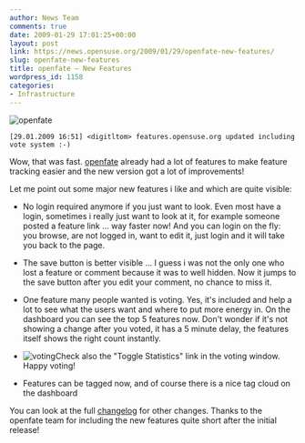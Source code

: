 ```yaml
---
author: News Team
comments: true
date: 2009-01-29 17:01:25+00:00
layout: post
link: https://news.opensuse.org/2009/01/29/openfate-new-features/
slug: openfate-new-features
title: openfate – New Features
wordpress_id: 1158
categories:
- Infrastructure
---
```


![openfate](https://features.opensuse.org/images/fatelogo_small.png?1232547283)

    
    [29.01.2009 16:51] <digitltom> features.opensuse.org updated including vote system :-)


Wow, that was fast. [openfate](//features.opensuse.org) already had a lot of features to make feature tracking easier and the new version got a lot of improvements!

Let me point out some major new features i like and which are quite visible:



	
  * No login required anymore if you just want to look. Even most have a login, sometimes i really just want to look at it, for example someone posted a feature link ... way faster now! And you can login on the fly: you browse, are not logged in, want to edit it, just login and it will take you back to the page.



	
  * The save button is better visible ... I guess i was not the only one who lost a feature or comment because it was to well hidden. Now it jumps to the save button after you edit your comment, no chance to miss it.



	
  * One feature many people wanted is voting. Yes, it's included and help a lot to see what the users want and where to put more energy in. On the dashboard you can see the top 5 features now. Don't wonder if it's not showing a change after you voted, it has a 5 minute delay, the features itself shows the right count instantly.

	
  * ![voting](//farm4.static.flickr.com/3496/3237053188_821784d228.jpg?v=0)Check also the "Toggle Statistics" link in the voting window. Happy voting!

	
  * Features can be tagged now, and of course there is a nice tag cloud on the dashboard


You can look at the full [changelog](https://forgesvn1.novell.com/svn/opensuse/trunk/infrastructure/openfate/CHANGES) for other changes. Thanks to the openfate team for including the new features quite short after the initial release!
